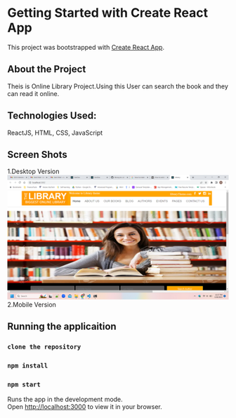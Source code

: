 # Getting Started with Create React App

This project was bootstrapped with [Create React App](https://github.com/facebook/create-react-app).

## About the Project

Theis is Online Library Project.Using this User can search the book and they can read it online.

## Technologies Used:

ReactJS, HTML, CSS, JavaScript

## Screen Shots

1.Desktop Version
![alt tag](/src/components/screenshot/desktop1.png "Employee Data title")
2.Mobile Version

## Running the applicaition

### `clone the repository`

### `npm install`

### `npm start`

Runs the app in the development mode.\
Open [http://localhost:3000](http://localhost:3000) to view it in your browser.
